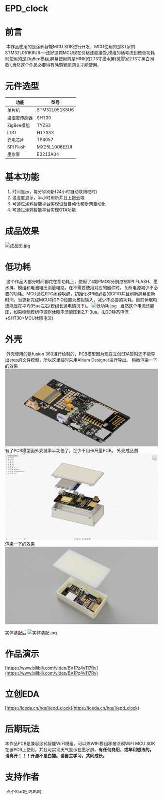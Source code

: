 # EPD_clock

# 前言

​	本作品使用的是涂鸦智能MCU SDK进行开发，MCU使用的是ST家的STM32L051K8U6~~还好这颗MCU现在价格还能接受,模组的话考虑到做低功耗则使用的是ZigBee模组,屏幕使用的是HINK的2.13寸墨水屏(微雪家2.13寸黑白同款),当然这个作品必要得有涂鸦智能网关才能使用。

# 元件选型

| 功能 | 型号 |
| --- | --- |
| 单片机 | STM32L051K8U6 |
| 温湿度传感器 | SHT30 |
| ZigBee模组 | TYZS3 |
| LDO | HT7333 |
| 充电芯片 | TP4057 |
| SPI Flash | MX25L1006EZUI |
| 墨水屏 | E0213A04 |

# 基本功能

1. 时间显示，每分钟刷新(24小时自动联网校时)
2. 温湿度显示，半小时刷新并且上报云端
3. 可通过涂鸦智能平台实现设备自动化和断网自动化
4. 可通过涂鸦智能平台实现OTA功能

# 成品效果

![成品图.jpg](./image/tuyaepd_4.jpeg)

# 低功耗

​	这个作品大部分时间都花在扣功耗上，使用了4颗PMOS分别控制SPI FLASH、墨水屏、模组和电池电压测量电路。在不需要使用对应的器件时，关断电源减少不必要的功耗。
​	MCU通过RTC闹钟唤醒，初始化SPI和必要的GPIO并且刷新屏幕更新时间，当更新完成MCU将GPIO设置为模拟输入，减少不必要的功耗。目前休眠电流能压在平均35ua左右(模组长通电情况下)。
![低功耗.jpg](./image/tuyaepd_2.jpeg)
  当然这个电流还能压，如果控制模组电源则休眠电流能压到2.7-3ua。(LDO静态电流+SHT30+MCU休眠电流)

# 外壳

​	外壳使用的是fusion 360进行绘制的，PCB模型因为现在立创EDA暂时还不能导出step的文件模型，所以这里临时采用Altium Designer进行导出。
稍微渲染一下的效果
![PCB V3 v11.png](./image/PCB.png)
有了PCB模型画外壳就事半功倍了，至少不用卡尺量PCB。
外壳成品图
![tuyaepd_1.jpg](./image/tuyaepd_5.png)
渲染一下的效果
![tuyaepd_1.jpg](./image/tuyaepd_1.png)

实体装配后
![实体装配.jpg](./image/tuyaepd_3.jpeg)


# 作品演示

[https://www.bilibili.com/video/BV1Pz4y117Rv](https://www.bilibili.com/video/BV1Pz4y117Rv)

# 立创EDA
[https://lceda.cn/hqs1/epd_clock](https://lceda.cn/hqs1/epd_clock)

# 后期玩法

本作品PCB是兼容涂鸦智能WIFI模组，可以焊WIFI模组移植涂鸦WIFI MCU SDK在该PCB上使用，并且可实现天气显示在墨水屏。**有任何商用，或牟利想法的，请离开！！！开源不是白嫖。请自主学习，共同成长。**

# 支持作者
​	点个Star吧,呜呜呜